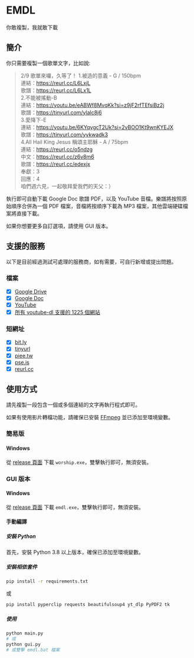 # EMDL

你敢複製，我就敢下載

## 簡介

你只需要複製一個歌單文字，比如說:

> 2/9 歌單來囉，久等了！
> 1.被造的意義 - G / 150bpm  
> 連結：https://reurl.cc/L6LxjL  
> 歌譜：https://reurl.cc/L6Lx1L  
> 2.不能被搖動-B  
> 連結：https://youtu.be/eABWf8MvqKk?si=z9jF2rfTEfsiBz2j  
> 歌譜：https://tinyurl.com/ylalc8j6  
> 3.愛降下-E  
> 連結：https://youtu.be/6KYqygcT2Uk?si=2vBOO1Kt9wnKYEJX  
> 歌譜：https://tinyurl.com/yvkwadk3  
> 4.All Hail King Jesus 稱頌主耶穌 - A / 75bpm  
> 連結：https://reurl.cc/o5ndzg  
> 中文：https://reurl.cc/z6v8m6  
> 歌譜：https://reurl.cc/edexjx  
> 奉獻：3  
> 回應：4  
> 咱們週六見，一起敬拜愛我們的天父：）



執行即可自動下載 Google Doc 歌譜 PDF，以及 YouTube 音檔。樂譜將按照原始順序合併為一個 PDF 檔案，音檔將按順序下載為 MP3 檔案，其他雲端硬碟檔案將直接下載。

如果你想要更多自訂選項，請使用 GUI 版本。


## 支援的服務

以下是目前經過測試可處理的服務商，如有需要，可自行新增或提出問題。

### 檔案

- [x] [Google Drive](https://drive.google.com/)
- [X] [Google Doc](https://docs.google.com/)
- [X] [YouTube](https://www.youtube.com/)
- [X] [所有 youtube-dl 支援的 1225 個網站](https://ytdl-org.github.io/youtube-dl/supportedsites.html)

### 短網址

- [x] [bit.ly](https://bitly.com/)
- [x] [tinyurl](https://tinyurl.com/)
- [x] [piee.tw](https://piee.tw)
- [x] [pse.is](https://pse.is/)
- [x] [reurl.cc](https://reurl.cc/)
<!-- - [ ] [](https://) -->

## 使用方式

請先複製一段包含一個或多個連結的文字再執行程式即可。

如果有使用影片轉檔功能，請確保已安裝 [FFmpeg](https://ffmpeg.org/) 並已添加至環境變數。

### 簡易版

#### Windows

從 [release 頁面](https://github.com/Edit-Mr/worship-download/releases/tag/v1.0) 下載 `worship.exe`，雙擊執行即可，無須安裝。


### GUI 版本

#### Windows

從 [release 頁面](https://github.com/Edit-Mr/worship-download/releases/tag/v1.0) 下載 `emdl.exe`，雙擊執行即可，無須安裝。

#### 手動編譯

##### 安裝 Python

首先，安裝 Python 3.8 以上版本，確保已添加至環境變數。

##### 安裝相依套件

```bash
pip install -r requirements.txt
```
或

```bash
pip install pyperclip requests beautifulsoup4 yt_dlp PyPDF2 tk
```
##### 使用

```bash
python main.py
# 或
python gui.py
# 或雙擊 emdl.bat 檔案
```